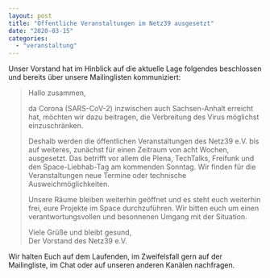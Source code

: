 ```yaml
---
layout: post
title: "Öffentliche Veranstaltungen im Netz39 ausgesetzt"
date: "2020-03-15"
categories: 
  - "veranstaltung"
---
```


Unser Vorstand hat im Hinblick auf die aktuelle Lage folgendes beschlossen und bereits über unsere Mailinglisten kommuniziert:

> Hallo zusammen,
> 
>   
> da Corona (SARS-CoV-2) inzwischen auch Sachsen-Anhalt erreicht hat, möchten wir dazu beitragen, die Verbreitung des Virus möglichst einzuschränken.
> 
>   
> Deshalb werden die öffentlichen Veranstaltungen des Netz39 e.V. bis auf weiteres, zunächst für einen Zeitraum von acht Wochen, ausgesetzt. Das betrifft vor allem die Plena, TechTalks, Freifunk und den Space-Liebhab-Tag am kommenden Sonntag. Wir finden für die Veranstaltungen neue Termine oder technische Ausweichmöglichkeiten.
> 
>   
> Unsere Räume bleiben weiterhin geöffnet und es steht euch weiterhin frei, eure Projekte im Space durchzuführen. Wir bitten euch um einen verantwortungsvollen und besonnenen Umgang mit der Situation.
> 
>   
> Viele Grüße und bleibt gesund,  
> Der Vorstand des Netz39 e.V.

Wir halten Euch auf dem Laufenden, im Zweifelsfall gern auf der Mailingliste, im Chat oder auf unseren anderen Kanälen nachfragen.
